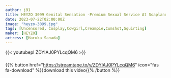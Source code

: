 ```yaml
---
author: j91
title: HEYZO 3099 Genital Sensation -Premium Sexual Service At Soapland- Vol.2 – Haruka Sanada
date: 2023-07-22T02:00:00Z
image: "heyzo-3099.jpg"
tags: [Uncensored, Cosplay,Cowgirl,Creampie,Cumshot,Squirting]
maker: [HEYZO]
actress: [Haruka Sanada]
---
```



{{< youtubepl ZDYlAJ0PYLcqQM6 >}}
###

{{% button href="https://streamtape.to/v/ZDYlAJ0PYLcqQM6" icon="fas fa-download" %}}download this video{{% /button %}}

